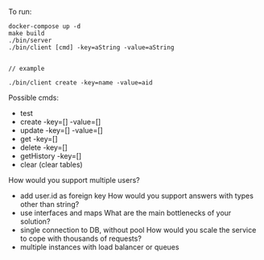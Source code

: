 To run:

```
docker-compose up -d
make build
./bin/server
./bin/client [cmd] -key=aString -value=aString


// example

./bin/client create -key=name -value=aid
``` 
 
Possible cmds:
- test
- create -key=[] -value=[]
- update -key=[] -value=[]
- get -key=[]  
- delete -key=[]  
- getHistory -key=[]  
- clear (clear tables)

How would you support multiple users?
- add user.id as foreign key
How would you support answers with types other than string?
- use interfaces and maps
What are the main bottlenecks of your solution?
- single connection to DB, without pool
How would you scale the service to cope with thousands of requests?
- multiple instances with load balancer or queues
